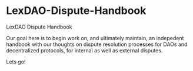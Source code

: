 # LexDAO-Dispute-Handbook
LexDAO Dispute Handbook

Our goal here is to begin work on, and ultimately maintain, an indepedent handbook with our thoughts on dispute resolution processes for DAOs and decentralized protocols, for internal as well as external disputes.

Lets go!
